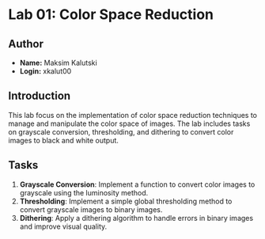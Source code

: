 # Lab 01: Color Space Reduction

## Author

- **Name:** Maksim Kalutski
- **Login:** xkalut00

## Introduction

This lab focus on the implementation of color space reduction techniques to manage and manipulate the color space
of images. The lab includes tasks on grayscale conversion, thresholding, and dithering to convert color images to black
and white output.

## Tasks

1. **Grayscale Conversion**: Implement a function to convert color images to grayscale using the luminosity method.
2. **Thresholding**: Implement a simple global thresholding method to convert grayscale images to binary images.
3. **Dithering**: Apply a dithering algorithm to handle errors in binary images and improve visual quality.
